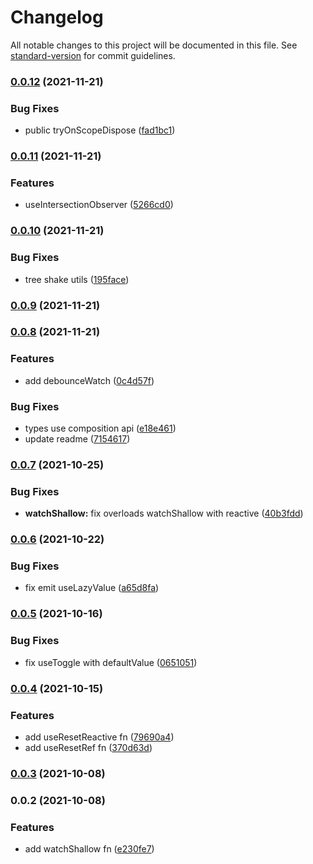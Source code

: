 # Changelog

All notable changes to this project will be documented in this file. See [standard-version](https://github.com/conventional-changelog/standard-version) for commit guidelines.

### [0.0.12](https://github.com/vuthanhbayit/vue2-composables/compare/v0.0.11...v0.0.12) (2021-11-21)


### Bug Fixes

* public tryOnScopeDispose ([fad1bc1](https://github.com/vuthanhbayit/vue2-composables/commit/fad1bc1a03f515a16f288a5874c874b897a64cac))

### [0.0.11](https://github.com/vuthanhbayit/vue2-composables/compare/v0.0.10...v0.0.11) (2021-11-21)


### Features

* useIntersectionObserver ([5266cd0](https://github.com/vuthanhbayit/vue2-composables/commit/5266cd08adc6aa989ff32f984e9c5e7fae122dd6))

### [0.0.10](https://github.com/vuthanhbayit/vue2-composables/compare/v0.0.9...v0.0.10) (2021-11-21)


### Bug Fixes

* tree shake utils ([195face](https://github.com/vuthanhbayit/vue2-composables/commit/195facec55d2f5d4851d03c3cdc485dc0c817c73))

### [0.0.9](https://github.com/vuthanhbayit/vue2-composables/compare/v0.0.8...v0.0.9) (2021-11-21)

### [0.0.8](https://github.com/vuthanhbayit/vue2-composables/compare/v0.0.7...v0.0.8) (2021-11-21)


### Features

* add debounceWatch ([0c4d57f](https://github.com/vuthanhbayit/vue2-composables/commit/0c4d57fd13c988b99e6a0b41b17b80c0abf6b12c))


### Bug Fixes

* types use composition api ([e18e461](https://github.com/vuthanhbayit/vue2-composables/commit/e18e461982c58f8f52b78f8518b09230e4159eff))
* update readme ([7154617](https://github.com/vuthanhbayit/vue2-composables/commit/71546178702c37075e2ffe991fc05470c8c40ea5))

### [0.0.7](https://github.com/vuthanhbayit/vue2-composables/compare/v0.0.6...v0.0.7) (2021-10-25)


### Bug Fixes

* **watchShallow:** fix overloads watchShallow with reactive ([40b3fdd](https://github.com/vuthanhbayit/vue2-composables/commit/40b3fdd27f49aa1dbab8ed78c095d1882935592e))

### [0.0.6](https://github.com/vuthanhbayit/vue2-composables/compare/v0.0.5...v0.0.6) (2021-10-22)


### Bug Fixes

* fix emit useLazyValue ([a65d8fa](https://github.com/vuthanhbayit/vue2-composables/commit/a65d8fa5ac772df227e5359b74e0596568de6415))

### [0.0.5](https://github.com/vuthanhbayit/vue2-composables/compare/v0.0.4...v0.0.5) (2021-10-16)


### Bug Fixes

* fix useToggle with defaultValue ([0651051](https://github.com/vuthanhbayit/vue2-composables/commit/0651051e3afcf36803ef9b6faade69904183f69e))

### [0.0.4](https://github.com/vuthanhbayit/vue2-composables/compare/v0.0.3...v0.0.4) (2021-10-15)


### Features

* add useResetReactive fn ([79690a4](https://github.com/vuthanhbayit/vue2-composables/commit/79690a489c523b2ecac4d8cf4e4219203513b6ff))
* add useResetRef fn ([370d63d](https://github.com/vuthanhbayit/vue2-composables/commit/370d63d394746ca746a725d6cfed8fb33560890f))

### [0.0.3](https://github.com/vuthanhbayit/vue2-composables/compare/v0.0.2...v0.0.3) (2021-10-08)

### 0.0.2 (2021-10-08)


### Features

* add watchShallow fn ([e230fe7](https://github.com/vuthanhbayit/vue2-composables/commit/e230fe7cfd83a3735ca4d52925676f1393691d51))
